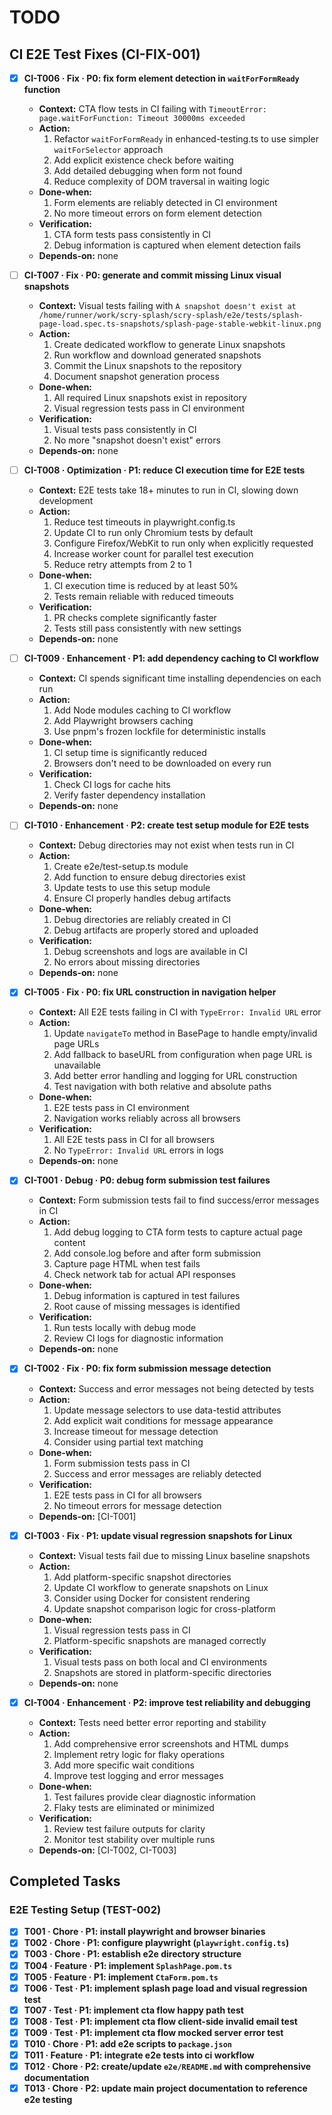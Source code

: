 # TODO

## CI E2E Test Fixes (CI-FIX-001)

- [x] **CI-T006 · Fix · P0: fix form element detection in `waitForFormReady` function**
    - **Context:** CTA flow tests in CI failing with `TimeoutError: page.waitForFunction: Timeout 30000ms exceeded`
    - **Action:**
        1. Refactor `waitForFormReady` in enhanced-testing.ts to use simpler `waitForSelector` approach
        2. Add explicit existence check before waiting
        3. Add detailed debugging when form not found
        4. Reduce complexity of DOM traversal in waiting logic
    - **Done‑when:**
        1. Form elements are reliably detected in CI environment
        2. No more timeout errors on form element detection
    - **Verification:**
        1. CTA form tests pass consistently in CI
        2. Debug information is captured when element detection fails
    - **Depends‑on:** none
    
- [ ] **CI-T007 · Fix · P0: generate and commit missing Linux visual snapshots**
    - **Context:** Visual tests failing with `A snapshot doesn't exist at /home/runner/work/scry-splash/scry-splash/e2e/tests/splash-page-load.spec.ts-snapshots/splash-page-stable-webkit-linux.png`
    - **Action:**
        1. Create dedicated workflow to generate Linux snapshots
        2. Run workflow and download generated snapshots
        3. Commit the Linux snapshots to the repository
        4. Document snapshot generation process
    - **Done‑when:**
        1. All required Linux snapshots exist in repository
        2. Visual regression tests pass in CI environment
    - **Verification:**
        1. Visual tests pass consistently in CI
        2. No more "snapshot doesn't exist" errors
    - **Depends‑on:** none

- [ ] **CI-T008 · Optimization · P1: reduce CI execution time for E2E tests**
    - **Context:** E2E tests take 18+ minutes to run in CI, slowing down development
    - **Action:**
        1. Reduce test timeouts in playwright.config.ts
        2. Update CI to run only Chromium tests by default
        3. Configure Firefox/WebKit to run only when explicitly requested
        4. Increase worker count for parallel test execution
        5. Reduce retry attempts from 2 to 1
    - **Done‑when:**
        1. CI execution time is reduced by at least 50%
        2. Tests remain reliable with reduced timeouts
    - **Verification:**
        1. PR checks complete significantly faster
        2. Tests still pass consistently with new settings
    - **Depends‑on:** none

- [ ] **CI-T009 · Enhancement · P1: add dependency caching to CI workflow**
    - **Context:** CI spends significant time installing dependencies on each run
    - **Action:**
        1. Add Node modules caching to CI workflow
        2. Add Playwright browsers caching
        3. Use pnpm's frozen lockfile for deterministic installs
    - **Done‑when:**
        1. CI setup time is significantly reduced
        2. Browsers don't need to be downloaded on every run
    - **Verification:**
        1. Check CI logs for cache hits
        2. Verify faster dependency installation
    - **Depends‑on:** none

- [ ] **CI-T010 · Enhancement · P2: create test setup module for E2E tests**
    - **Context:** Debug directories may not exist when tests run in CI
    - **Action:**
        1. Create e2e/test-setup.ts module
        2. Add function to ensure debug directories exist
        3. Update tests to use this setup module
        4. Ensure CI properly handles debug artifacts
    - **Done‑when:**
        1. Debug directories are reliably created in CI
        2. Debug artifacts are properly stored and uploaded
    - **Verification:**
        1. Debug screenshots and logs are available in CI
        2. No errors about missing directories
    - **Depends‑on:** none

- [x] **CI-T005 · Fix · P0: fix URL construction in navigation helper**
    - **Context:** All E2E tests failing in CI with `TypeError: Invalid URL` error
    - **Action:**
        1. Update `navigateTo` method in BasePage to handle empty/invalid page URLs
        2. Add fallback to baseURL from configuration when page URL is unavailable
        3. Add better error handling and logging for URL construction
        4. Test navigation with both relative and absolute paths
    - **Done‑when:**
        1. E2E tests pass in CI environment
        2. Navigation works reliably across all browsers
    - **Verification:**
        1. All E2E tests pass in CI for all browsers
        2. No `TypeError: Invalid URL` errors in logs
    - **Depends‑on:** none

- [x] **CI-T001 · Debug · P0: debug form submission test failures**
    - **Context:** Form submission tests fail to find success/error messages in CI
    - **Action:**
        1. Add debug logging to CTA form tests to capture actual page content
        2. Add console.log before and after form submission
        3. Capture page HTML when test fails
        4. Check network tab for actual API responses
    - **Done‑when:**
        1. Debug information is captured in test failures
        2. Root cause of missing messages is identified
    - **Verification:**
        1. Run tests locally with debug mode
        2. Review CI logs for diagnostic information
    - **Depends‑on:** none

- [x] **CI-T002 · Fix · P0: fix form submission message detection**
    - **Context:** Success and error messages not being detected by tests
    - **Action:**
        1. Update message selectors to use data-testid attributes
        2. Add explicit wait conditions for message appearance
        3. Increase timeout for message detection
        4. Consider using partial text matching
    - **Done‑when:**
        1. Form submission tests pass in CI
        2. Success and error messages are reliably detected
    - **Verification:**
        1. E2E tests pass in CI for all browsers
        2. No timeout errors for message detection
    - **Depends‑on:** [CI-T001]

- [x] **CI-T003 · Fix · P1: update visual regression snapshots for Linux**
    - **Context:** Visual tests fail due to missing Linux baseline snapshots
    - **Action:**
        1. Add platform-specific snapshot directories
        2. Update CI workflow to generate snapshots on Linux
        3. Consider using Docker for consistent rendering
        4. Update snapshot comparison logic for cross-platform
    - **Done‑when:**
        1. Visual regression tests pass in CI
        2. Platform-specific snapshots are managed correctly
    - **Verification:**
        1. Visual tests pass on both local and CI environments
        2. Snapshots are stored in platform-specific directories
    - **Depends‑on:** none

- [x] **CI-T004 · Enhancement · P2: improve test reliability and debugging**
    - **Context:** Tests need better error reporting and stability
    - **Action:**
        1. Add comprehensive error screenshots and HTML dumps
        2. Implement retry logic for flaky operations
        3. Add more specific wait conditions
        4. Improve test logging and error messages
    - **Done‑when:**
        1. Test failures provide clear diagnostic information
        2. Flaky tests are eliminated or minimized
    - **Verification:**
        1. Review test failure outputs for clarity
        2. Monitor test stability over multiple runs
    - **Depends‑on:** [CI-T002, CI-T003]

## Completed Tasks

### E2E Testing Setup (TEST-002)
- [x] **T001 · Chore · P1: install playwright and browser binaries**
- [x] **T002 · Chore · P1: configure playwright (`playwright.config.ts`)**
- [x] **T003 · Chore · P1: establish e2e directory structure**
- [x] **T004 · Feature · P1: implement `SplashPage.pom.ts`**
- [x] **T005 · Feature · P1: implement `CtaForm.pom.ts`**
- [x] **T006 · Test · P1: implement splash page load and visual regression test**
- [x] **T007 · Test · P1: implement cta flow happy path test**
- [x] **T008 · Test · P1: implement cta flow client-side invalid email test**
- [x] **T009 · Test · P1: implement cta flow mocked server error test**
- [x] **T010 · Chore · P1: add e2e scripts to `package.json`**
- [x] **T011 · Feature · P1: integrate e2e tests into ci workflow**
- [x] **T012 · Chore · P2: create/update `e2e/README.md` with comprehensive documentation**
- [x] **T013 · Chore · P2: update main project documentation to reference e2e testing**